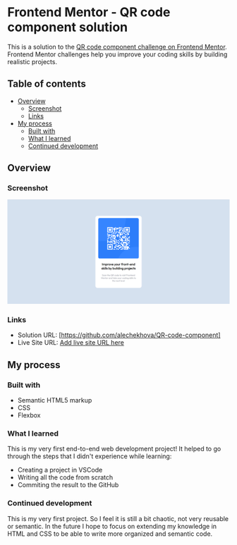 # Frontend Mentor - QR code component solution

This is a solution to the [QR code component challenge on Frontend Mentor](https://www.frontendmentor.io/challenges/qr-code-component-iux_sIO_H). Frontend Mentor challenges help you improve your coding skills by building realistic projects. 

## Table of contents

- [Overview](#overview)
  - [Screenshot](#screenshot)
  - [Links](#links)
- [My process](#my-process)
  - [Built with](#built-with)
  - [What I learned](#what-i-learned)
  - [Continued development](#continued-development)

## Overview

### Screenshot

![](./images/Screenshot.PNG)

### Links

- Solution URL: [https://github.com/alechekhova/QR-code-component]
- Live Site URL: [Add live site URL here](https://alechekhova.github.io/QR-code-component/)

## My process

### Built with

- Semantic HTML5 markup
- CSS
- Flexbox

### What I learned

This is my very first end-to-end web development project! 
It helped to go through the steps that I didn't experience while learning:
- Creating a project in VSCode
- Writing all the code from scratch
- Commiting the result to the GitHub

### Continued development

This is my very first project. So I feel it is still a bit chaotic, not very reusable or semantic. In the future I hope to focus on extending my knowledge in HTML and CSS to be able to write more organized and semantic code.

